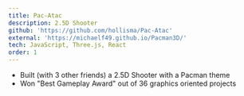 ```yaml
---
title: Pac-Atac
description: 2.5D Shooter
github: 'https://github.com/hollisma/Pac-Atac'
external: 'https://michaelf49.github.io/Pacman3D/'
tech: JavaScript, Three.js, React
order: 1
---
```


- Built (with 3 other friends) a 2.5D Shooter with a Pacman theme
- Won "Best Gameplay Award" out of 36 graphics oriented projects
